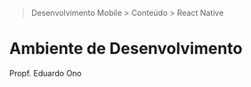 > Desenvolvimento Mobile > Conteúdo > React Native

# Ambiente de Desenvolvimento

Propf. Eduardo Ono

<br>

